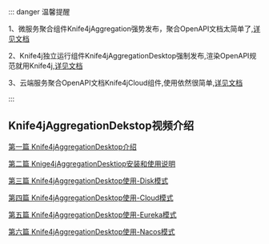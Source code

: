 ::: danger 温馨提醒

1、微服务聚合组件Knife4jAggregation强势发布，聚合OpenAPI文档太简单了,[详见文档](aggregation-introduction.md)

2、Knife4j独立运行组件Knife4jAggregationDesktop强制发布,渲染OpenAPI规范就用Knife4j,[详见文档](desktop-introduction.md)

3、云端服务聚合OpenAPI文档Knife4jCloud组件,使用依然很简单,[详见文档](cloud-introduction.md)

:::


## Knife4jAggregationDekstop视频介绍

[第一篇 Knife4jAggregationDesktop介绍](https://www.bilibili.com/video/BV14z4y1r7e9/)

[第二篇 Knige4jAggregationDesktiop安装和使用说明](https://www.bilibili.com/video/BV1xV411b7Fe/)

[第三篇 Knife4jAggregationDesktop使用-Disk模式](https://www.bilibili.com/video/BV1XA411s73b/)

[第四篇 Knife4jAggregationDesktop使用-Cloud模式](https://www.bilibili.com/video/BV14y4y1i7nu/)

[第五篇 Knife4jAggregationDesktop使用-Eureka模式](https://www.bilibili.com/video/BV1Cy4y1i7B5/)

[第六篇 Knife4jAggregationDesktop使用-Nacos模式](https://www.bilibili.com/video/BV1zh411f7pz/)



